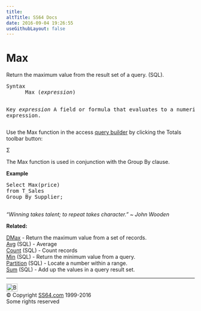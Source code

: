 ```yaml
---
title:
altTitle: SS64 Docs
date: 2016-09-04 19:26:55
useGithubLayout: false
---
```

<!-- #BeginLibraryItem "/Library/head_access.lbi" --><!-- #EndLibraryItem --><h1>Max</h1>
<p>  Return the maximum value from the result set of a query. (SQL).</p>
<pre>Syntax
      Max (<i>expression</i>)

Key
   <i>expression</i>   A field or formula that evaluates to a numeric expression.</pre>
<p>Use the Max function in the access <a href="syntax-functions.html">query builder</a> by clicking the Totals toolbar button:</p>
<p>Σ</p>
<p>The Max function is used in conjunction with the Group By clause.</p>
<p><b>Example</b></p>
<pre>Select Max(price) 
from T_Sales 
Group By Supplier;

</pre>
<p class="quote"><i>“Winning takes talent; to repeat takes character.” ~ John Wooden</i></p>
<p><b>Related:</b></p>
<p><a href="dmax.html">DMax</a> - Return the maximum value from a set of records.<br>
<a href="avg.html">Avg</a> (SQL) - Average<br>
<a href="count.html">Count</a> (SQL) - Count records<br>
<a href="min.html">
Min</a> (SQL) - Return the minimum value from a query.<br>
<a href="partition.html">Partition</a> (SQL) - Locate a number within a range.<br>
<a href="sum.html">Sum</a> (SQL) - Add up the values in a query result set.</p><!-- #BeginLibraryItem "/Library/foot_access.lbi" --><p>
<!-- access -->

<hr>
<div id="bl" class="footer"><a href="max.html#"><img src="../images/top.png" width="30" height="22" alt="Back to the Top"></a></div>
<div id="br" class="footer, tagline">© Copyright <a href="../index.html">SS64.com</a> 1999-2016<br>
Some rights reserved</div><!-- #EndLibraryItem -->

